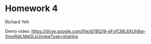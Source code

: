 # Homework 4
Richard Yeh

Demo video: https://drive.google.com/file/d/1BQ19-qFxfCML6XUh8w-XmoRglLMaGLsU/view?usp=sharing
